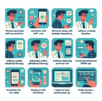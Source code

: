 <img src="https://github.com/Ghostdoce/IHC2/blob/078e72795c60b3bad57a4d0ad6a4892f648dd381/docs/2.%20Design_Thinking/2.3%20Storyboard/images/storyb%202.jpeg" width="300">
